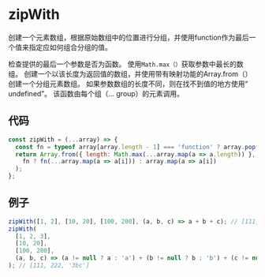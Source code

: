 # zipWith

创建一个元素数组，根据原始数组中的位置进行分组，并使用function作为最后一个值来指定应如何组合分组的值。

检查提供的最后一个参数是否为函数。
使用`Math.max（）`获取参数中最长的数组。
创建一个以该长度为返回值的数组，并使用带有映射功能的Array.from（）创建一个分组元素数组。
如果参数数组的长度不同，则在找不到值的地方使用“ undefined”。
该函数由每个组（... group）的元素调用。

## 代码

```js
const zipWith = (...array) => {
  const fn = typeof array[array.length - 1] === 'function' ? array.pop() : undefined;
  return Array.from({ length: Math.max(...array.map(a => a.length)) }, (_, i) =>
    fn ? fn(...array.map(a => a[i])) : array.map(a => a[i])
  );
};
```

## 例子

```js
zipWith([1, 2], [10, 20], [100, 200], (a, b, c) => a + b + c); // [111,222]
zipWith(
  [1, 2, 3],
  [10, 20],
  [100, 200],
  (a, b, c) => (a != null ? a : 'a') + (b != null ? b : 'b') + (c != null ? c : 'c')
); // [111, 222, '3bc']
```
